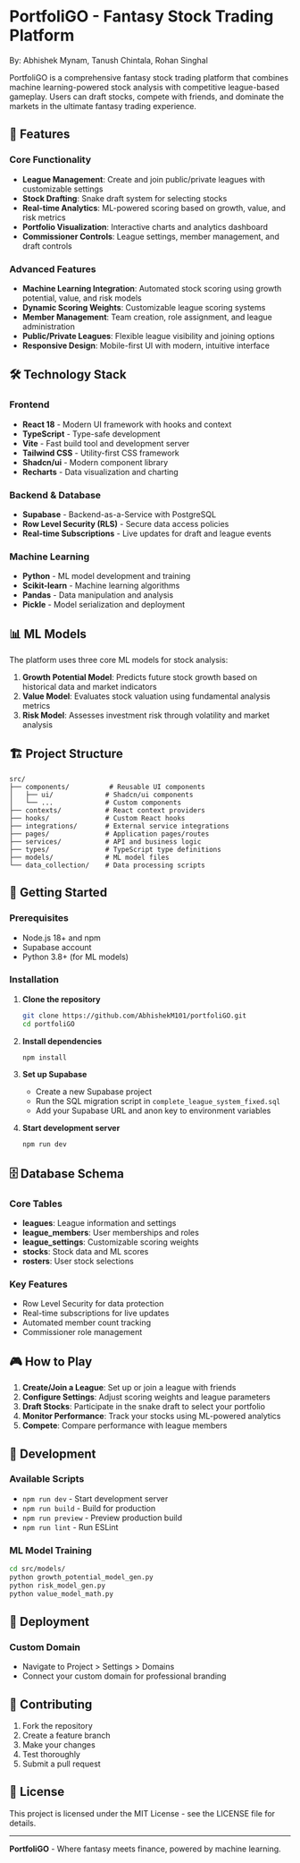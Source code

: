 # PortfoliGO - Fantasy Stock Trading Platform
By: Abhishek Mynam, Tanush Chintala, Rohan Singhal

PortfoliGO is a comprehensive fantasy stock trading platform that combines machine learning-powered stock analysis with competitive league-based gameplay. Users can draft stocks, compete with friends, and dominate the markets in the ultimate fantasy trading experience.

## 🚀 Features

### Core Functionality
- **League Management**: Create and join public/private leagues with customizable settings
- **Stock Drafting**: Snake draft system for selecting stocks
- **Real-time Analytics**: ML-powered scoring based on growth, value, and risk metrics
- **Portfolio Visualization**: Interactive charts and analytics dashboard
- **Commissioner Controls**: League settings, member management, and draft controls

### Advanced Features
- **Machine Learning Integration**: Automated stock scoring using growth potential, value, and risk models
- **Dynamic Scoring Weights**: Customizable league scoring systems
- **Member Management**: Team creation, role assignment, and league administration
- **Public/Private Leagues**: Flexible league visibility and joining options
- **Responsive Design**: Mobile-first UI with modern, intuitive interface

## 🛠️ Technology Stack

### Frontend
- **React 18** - Modern UI framework with hooks and context
- **TypeScript** - Type-safe development
- **Vite** - Fast build tool and development server
- **Tailwind CSS** - Utility-first CSS framework
- **Shadcn/ui** - Modern component library
- **Recharts** - Data visualization and charting

### Backend & Database
- **Supabase** - Backend-as-a-Service with PostgreSQL
- **Row Level Security (RLS)** - Secure data access policies
- **Real-time Subscriptions** - Live updates for draft and league events

### Machine Learning
- **Python** - ML model development and training
- **Scikit-learn** - Machine learning algorithms
- **Pandas** - Data manipulation and analysis
- **Pickle** - Model serialization and deployment

## 📊 ML Models

The platform uses three core ML models for stock analysis:

1. **Growth Potential Model**: Predicts future stock growth based on historical data and market indicators
2. **Value Model**: Evaluates stock valuation using fundamental analysis metrics
3. **Risk Model**: Assesses investment risk through volatility and market analysis

## 🏗️ Project Structure

```
src/
├── components/          # Reusable UI components
│   ├── ui/             # Shadcn/ui components
│   └── ...             # Custom components
├── contexts/           # React context providers
├── hooks/              # Custom React hooks
├── integrations/       # External service integrations
├── pages/              # Application pages/routes
├── services/           # API and business logic
├── types/              # TypeScript type definitions
├── models/             # ML model files
└── data_collection/    # Data processing scripts
```

## 🚀 Getting Started

### Prerequisites
- Node.js 18+ and npm
- Supabase account
- Python 3.8+ (for ML models)

### Installation

1. **Clone the repository**
   ```bash
   git clone https://github.com/AbhishekM101/portfoliGO.git
   cd portfoliGO
   ```

2. **Install dependencies**
   ```bash
   npm install
   ```

3. **Set up Supabase**
   - Create a new Supabase project
   - Run the SQL migration script in `complete_league_system_fixed.sql`
   - Add your Supabase URL and anon key to environment variables

4. **Start development server**
   ```bash
   npm run dev
   ```

## 🗄️ Database Schema

### Core Tables
- **leagues**: League information and settings
- **league_members**: User memberships and roles
- **league_settings**: Customizable scoring weights
- **stocks**: Stock data and ML scores
- **rosters**: User stock selections

### Key Features
- Row Level Security for data protection
- Real-time subscriptions for live updates
- Automated member count tracking
- Commissioner role management

## 🎮 How to Play

1. **Create/Join a League**: Set up or join a league with friends
2. **Configure Settings**: Adjust scoring weights and league parameters
3. **Draft Stocks**: Participate in the snake draft to select your portfolio
4. **Monitor Performance**: Track your stocks using ML-powered analytics
5. **Compete**: Compare performance with league members

## 🔧 Development

### Available Scripts
- `npm run dev` - Start development server
- `npm run build` - Build for production
- `npm run preview` - Preview production build
- `npm run lint` - Run ESLint

### ML Model Training
```bash
cd src/models/
python growth_potential_model_gen.py
python risk_model_gen.py
python value_model_math.py
```

## 🚀 Deployment

### Custom Domain
- Navigate to Project > Settings > Domains
- Connect your custom domain for professional branding

## 🤝 Contributing

1. Fork the repository
2. Create a feature branch
3. Make your changes
4. Test thoroughly
5. Submit a pull request

## 📝 License

This project is licensed under the MIT License - see the LICENSE file for details.

---

**PortfoliGO** - Where fantasy meets finance, powered by machine learning.
